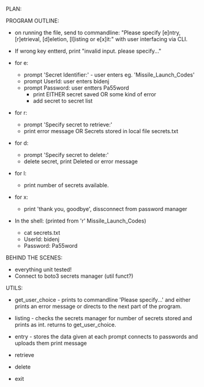 PLAN:

PROGRAM OUTLINE:

- on running the file, send to commandline:
"Please specify [e]ntry, [r]etrieval, [d]eletion, [l]isting or e[x]it:"
with user interfacing via CLI.
- If wrong key entterd, print "invalid input. please specify..."

- for e: 
    - prompt 'Secret Identifier:' - user enters eg. 'Missile_Launch_Codes'
    - prompt UserId: user enters bidenj
    - prompt Password: user entters Pa55word
        - print EITHER secret saved OR some kind of error
        - add secret to secret list

- for r:
    - prompt 'Specify secret to retrieve:'
    - print error message OR Secrets stored in local file secrets.txt

- for d:
    - prompt 'Specify secret to delete:'
    - delete secret, print Deleted or error message

  
- for l: 
    - print number of secrets available.

- for x:
    - print 'thank you, goodbye', dissconnect from password manager

- In the shell: (printed from 'r' Missile_Launch_Codes)
    - cat secrets.txt
    - UserId: bidenj
    - Password: Pa55word


BEHIND THE SCENES:

- everything unit tested!
- Connect to boto3 secrets manager (util funct?)

UTILS:

- get_user_choice - prints to commandline 'Please specify...' and either prints an
  error message or directs to the next part of the program.

- listing - checks the secrets manager for number of secrets stored and prints as int. 
  returns to get_user_choice.

- entry - stores the data given at each prompt
  connects to passwords and uploads them
  print message

- retrieve 

- delete

- exit

